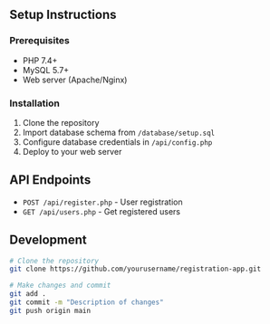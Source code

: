 
## Setup Instructions

### Prerequisites
- PHP 7.4+
- MySQL 5.7+
- Web server (Apache/Nginx)

### Installation
1. Clone the repository
2. Import database schema from `/database/setup.sql`
3. Configure database credentials in `/api/config.php`
4. Deploy to your web server

## API Endpoints
- `POST /api/register.php` - User registration
- `GET /api/users.php` - Get registered users

## Development
```bash
# Clone the repository
git clone https://github.com/yourusername/registration-app.git

# Make changes and commit
git add .
git commit -m "Description of changes"
git push origin main